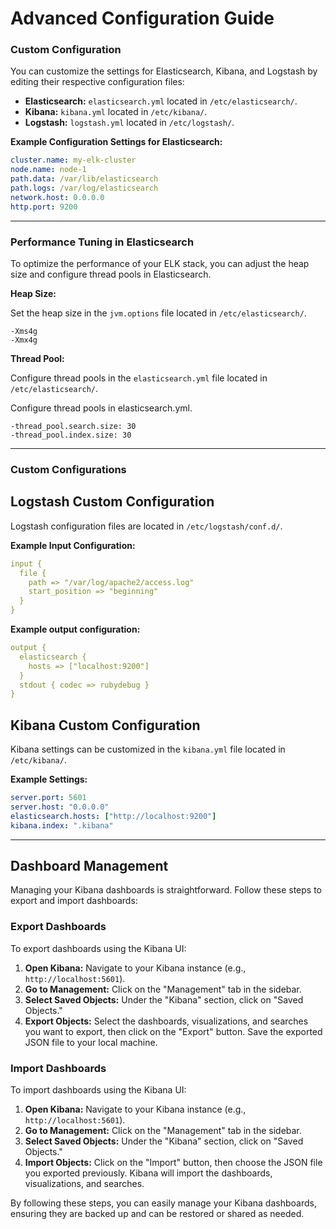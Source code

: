 # Advanced Configuration Guide

### Custom Configuration
You can customize the settings for Elasticsearch, Kibana, and Logstash by editing their respective configuration files:

- **Elasticsearch:** `elasticsearch.yml` located in `/etc/elasticsearch/`.
- **Kibana:** `kibana.yml` located in `/etc/kibana/`.
- **Logstash:** `logstash.yml` located in `/etc/logstash/`.

**Example Configuration Settings for Elasticsearch:**
```yaml
cluster.name: my-elk-cluster
node.name: node-1
path.data: /var/lib/elasticsearch
path.logs: /var/log/elasticsearch
network.host: 0.0.0.0
http.port: 9200
```

---

### Performance Tuning in Elasticsearch

To optimize the performance of your ELK stack, you can adjust the heap size and configure thread pools in Elasticsearch.

**Heap Size:**

Set the heap size in the `jvm.options` file located in `/etc/elasticsearch/`.

```plaintext
-Xms4g
-Xmx4g
```

**Thread Pool:**

Configure thread pools in the `elasticsearch.yml` file located in `/etc/elasticsearch/`.

Configure thread pools in elasticsearch.yml.
```plaintext
-thread_pool.search.size: 30
-thread_pool.index.size: 30
```

---

### Custom Configurations

## Logstash Custom Configuration

Logstash configuration files are located in `/etc/logstash/conf.d/`.

**Example Input Configuration:**
```yaml
input {
  file {
    path => "/var/log/apache2/access.log"
    start_position => "beginning"
  }
}
```

**Example output configuration:**
```yaml
output {
  elasticsearch {
    hosts => ["localhost:9200"]
  }
  stdout { codec => rubydebug }
}
```

## Kibana Custom Configuration

Kibana settings can be customized in the `kibana.yml` file located in `/etc/kibana/`.

**Example Settings:**
```yaml
server.port: 5601
server.host: "0.0.0.0"
elasticsearch.hosts: ["http://localhost:9200"]
kibana.index: ".kibana"
```

---

## Dashboard Management

Managing your Kibana dashboards is straightforward. Follow these steps to export and import dashboards:

### Export Dashboards

To export dashboards using the Kibana UI:

1. **Open Kibana:** Navigate to your Kibana instance (e.g., `http://localhost:5601`).
2. **Go to Management:** Click on the "Management" tab in the sidebar.
3. **Select Saved Objects:** Under the "Kibana" section, click on "Saved Objects."
4. **Export Objects:** Select the dashboards, visualizations, and searches you want to export, then click on the "Export" button. Save the exported JSON file to your local machine.

### Import Dashboards

To import dashboards using the Kibana UI:

1. **Open Kibana:** Navigate to your Kibana instance (e.g., `http://localhost:5601`).
2. **Go to Management:** Click on the "Management" tab in the sidebar.
3. **Select Saved Objects:** Under the "Kibana" section, click on "Saved Objects."
4. **Import Objects:** Click on the "Import" button, then choose the JSON file you exported previously. Kibana will import the dashboards, visualizations, and searches.

By following these steps, you can easily manage your Kibana dashboards, ensuring they are backed up and can be restored or shared as needed.
